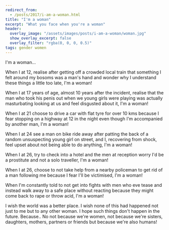 ```yaml
---
redirect_from:
  - /posts/2017/i-am-a-woman.html
title: "I'm a woman"
excerpt: "What you face when you're a woman"
header:
  overlay_image: "/assets/images/posts/i-am-a-woman/woman.jpg"
  show_overlay_excerpt: false
  overlay_filter: "rgba(0, 0, 0, 0.5)"
tags: gender women
---
```


I'm a woman...

When I at 12, realise after getting off a crowded local train that something I felt around my bosoms was a man's hand 
and wonder why I understand these things a little too late, I'm a woman!

When I at 17 years of age, almost 10 years after the incident, realise that the man who took his penis out when we young 
girls were playing was actually masturbating looking at us and feel disgusted about it, I'm a woman!

When I at 21 choose to drive a car with flat tyre for over 10 kms because I fear stopping on a highway at 12 in the 
night even though I'm accompanied by another man, I'm a woman!

When I at 24 see a man on bike ride away after patting the back of a random unsuspecting young girl on street, and I, 
recovering from shock, feel upset about not being able to do anything, I'm a woman!

When I at 26, try to check into a hotel and the men at reception worry I'd be a prostitute and not a solo traveller, 
I'm a woman!

When I at 26, choose to not take help from a nearby policeman to get rid of a man following me because I fear I'll be 
victimised, I'm a woman!

When I'm constantly told to not get into fights with men who eve tease and instead walk away to a safe place without 
reacting because they might come back to rape or throw acid, I'm a woman!
                
I wish the world was a better place. I wish none of this had happened not just to me but to any other woman. I hope such
things don't happen in the future. Because.. No not because we're women, not because we're sisters, daughters, mothers, 
partners or friends but because we're also humans!
                